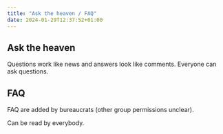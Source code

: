 ```yaml
---
title: "Ask the heaven / FAQ"
date: 2024-01-29T12:37:52+01:00
---
```


## Ask the heaven

Questions work like news and answers look like comments. Everyone can ask questions.

## FAQ

FAQ are added by bureaucrats (other group permissions unclear).

Can be read by everybody.